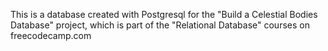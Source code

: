 This is a database created with Postgresql for the "Build a Celestial Bodies Database" project,
which is part of the "Relational Database" courses on freecodecamp.com